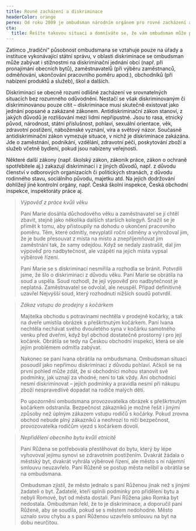 ```yaml
---
title: Rovné zacházení a diskriminace
headerColor: orange
perex: Od roku 2009 je ombudsman národním orgánem pro rovné zacházení a ochranu před diskriminací. Jeho úkolem je poskytovat obětem diskriminace metodickou pomoc, provádět výzkumy v oblasti diskriminace, vydávat doporučení k prosazování rovného zacházení.
cta:
  title: Řešíte takovou situaci a domníváte se, že vám ombudsman může pomoct?
---
```


Zatímco „tradiční“ působnost ombudsmana se vztahuje pouze na úřady a instituce vykonávající státní správu, v oblasti diskriminace se ombudsman může zabývat i stížnostmi na diskriminační jednání obcí (např. při pronajímání obecních bytů), zaměstnavatelů (při výběru zaměstnanců, odměňování, ukončování pracovního poměru apod.), obchodníků (při nabízení produktů a služeb), škol a dalších.

Diskriminací se obecně rozumí odlišné zacházení ve srovnatelných situacích bez rozumného odůvodnění. Nestačí se však diskriminovaným či diskriminovanou pouze cítit – diskriminace musí skutečně existovat jako jednání popsané a zakázané zákonem. Antidiskriminační zákon stanoví, z jakých důvodů je rozlišování mezi lidmi nepřípustné. Jsou to rasa, etnický původ, národnost, státní příslušnost, pohlaví, sexuální orientace, věk, zdravotní postižení, náboženské vyznání, víra a světový názor. Současně antidiskriminační zákon vymezuje situace, v nichž je diskriminace zakázána. Jde o zaměstnání, podnikání, vzdělání, zdravotní péči, poskytování zboží a služeb včetně bydlení, pokud jsou nabízeny veřejnosti.

Některé další zákony (např. školský zákon, zákoník práce, zákon o ochraně spotřebitele aj.) zakazují diskriminaci i z jiných důvodů, např. z důvodu členství v odborových organizacích či politických stranách, z důvodu rodinného stavu, sociálního původu, majetku atd. Na jejich dodržování dohlížejí jiné kontrolní orgány, např. Česká školní inspekce, Česká obchodní inspekce, inspektoráty práce aj.

> _Výpověď z práce kvůli věku_
>
> Paní Marie dosáhla důchodového věku a zaměstnavatel se jí chtěl zbavit, stejně jako několika dalších starších kolegyň. Snažil se je přimět k tomu, aby přistoupily na dohodu o ukončení pracovního poměru. Těm, které odmítly, nevyplatil roční odměny a vyhrožoval jim, že je bude přesouvat z místa na místo a znepříjemňovat jim zaměstnání tak, že samy odejdou. Když se nedaly zastrašit, dal jim výpověď pro nadbytečnost, ale vzápětí na jejich místa vypsal výběrové řízení.
>
> Paní Marie se s diskriminací nesmířila a rozhodla se bránit. Potvrdili jsme, že šlo o diskriminaci z důvodu věku. Paní Marie se obrátila na soud a uspěla. Soud rozhodl, že její výpověď pro nadbytečnost je neplatná. Zaměstnavatel se odvolal, ale neuspěl. Případ definitivně uzavřel Nejvyšší soud, který rozhodnutí nižších soudů potvrdil.

> _Zákaz vstupu do prodejny s kočárkem_
>
> Majitelka obchodu s potravinami nechtěla v prodejně kočárky, a tak na dveře umístila obrázek s přeškrtnutým kočárkem. Paní Ivana nechtěla nechávat svého dvouletého syna v kočárku samotného venku před dveřmi, když byl obchod dostatečně prostorný i pro její kočárek. Obrátila se tedy na Českou obchodní inspekci, která se ale jejím problémem odmítla zabývat.
>
> Nakonec se paní Ivana obrátila na ombudsmana. Ombudsman situaci posoudil jako nepřímou diskriminaci z důvodu pohlaví. Ačkoli se na první pohled může zdát, že si obchodníci mohou stanovit své podmínky, jak uznají za vhodné, není to tak vždy. Ani obchodníci nesmí diskriminovat – jejich podmínky a pravidla nesmí při nákupu zboží nespravedlivě dopadat na rodiče malých dětí.
>
> Po upozornění ombudsmana provozovatelka obrázek s přeškrtnutým kočárkem odstranila. Bezpečnost zákazníků je možné řešit i jinými způsoby než úplným zákazem vstupu rodičů s kočárky. Pokud zrovna obchod nebude plný zákazníků a neohrozí to ničí bezpečnost, provozovatelka rodičům vjezd s kočárkem dovolí.

> _Nepřidělení obecního bytu kvůli etnicitě_
>
> Paní Růžena se potřebovala přestěhovat do bytu, který by lépe vyhovoval jejímu synovi se zdravotním postižením. Dvakrát žádala o městský byt, dvakrát vyhrála výběrové řízení, ale město s ní nájemní smlouvu neuzavřelo. Paní Růženě se postup města nelíbil a obrátila se na ombudsmana.
>
> Ombudsman zjistil, že město jednalo s paní Růženou jinak než s jinými žadateli o byt. Žadatelé, kteří splnili podmínky pro přidělení bytu a nebyli Romové, byt od města dostali. Paní Růžena jako Romka byt nedostala. Ombudsman řekl, že to je diskriminace, a doporučil paní Růženě, aby se soudila, pokud se s městem nedohodne. Město uznalo svou chybu a s paní Růženou uzavřelo smlouvu na byt na dobu neurčitou.
